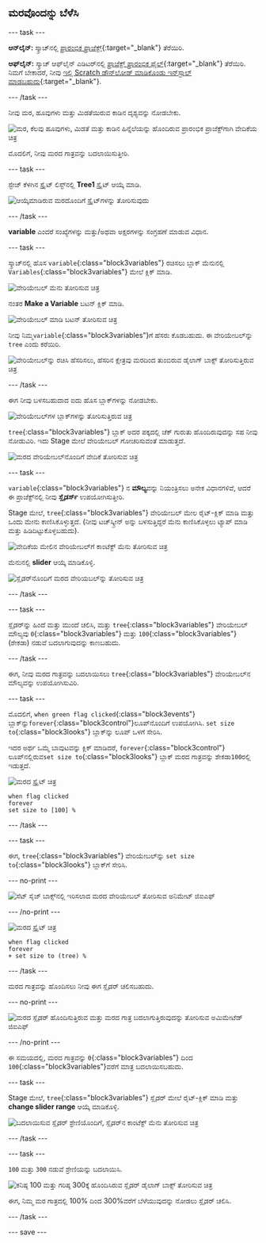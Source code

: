 ## ಮರವೊಂದನ್ನು ಬೆಳೆಸಿ

--- task ---

**ಆನ್‌ಲೈನ್:** ಸ್ಕ್ರಾಚ್‌ನಲ್ಲಿ [ಪ್ರಾರಂಭಿಕ ಪ್ರಾಜೆಕ್ಟ್](http://rpf.io/serene-scene-on){:target="_blank"} ತೆರೆಯಿರಿ.

**ಆಫ್‌ಲೈನ್:** ಸ್ಕ್ರಾಚ್‌ ಆಫ್‌ಲೈನ್‌ ಎಡಿಟರ್‌ನಲ್ಲಿ [ಪ್ರಾಜೆಕ್ಟ್‌ ಪ್ರಾರಂಭಿಕ ಫೈಲ್](http://rpf.io/p/en/serene-scene-go){:target="_blank"} ತೆರೆಯಿರಿ. ನಿಮಗೆ ಬೇಕಾದರೆ, ನೀವು [ಇಲ್ಲಿ Scratch ಡೌನ್‌ಲೋಡ್‌ ಮಾಡಿಕೊಂಡು ಇನ್‌ಸ್ಟಾಲ್‌ ಮಾಡಬಹುದು](https://scratch.mit.edu/download){:target="_blank"}.

--- /task ---

ನೀವು ಮರ, ಹೂವುಗಳು ಮತ್ತು ಮಿಡತೆಯಿರುವ ಕಾಡಿನ ದೃಶ್ಯವನ್ನು ನೋಡಬೇಕು.

![ಮರ, ಕೆಲವು ಹೂವುಗಳು, ಮಿಡತೆ ಮತ್ತು ಕಾಡಿನ ಹಿನ್ನೆಲೆಯನ್ನು ಹೊಂದಿರುವ ಪ್ರಾರಂಭಿಕ ಪ್ರಾಜೆಕ್ಟ್‌ಗಾಗಿ ವೇದಿಕೆಯ ಚಿತ್ರ](images/stage_1.png)

ಮೊದಲಿಗೆ, ನೀವು ಮರದ ಗಾತ್ರವನ್ನು ಬದಲಾಯಿಸುತ್ತೀರಿ.

--- task ---

ಸ್ಟೇಜ್‌ ಕೆಳಗಿನ ಸ್ಪ್ರೈಟ್‌ ಲಿಸ್ಟ್‌ನಲ್ಲಿ **Tree1** ಸ್ಪ್ರೈಟ್‌ ಆಯ್ಕೆ ಮಾಡಿ.

![ಆಯ್ಕೆಮಾಡಿರುವ ಮರದೊಂದಿಗೆ ಸ್ಪ್ರೈಟ್‌ಗಳನ್ನು ತೋರಿಸುವುದು](images/sprites.png)

--- /task ---

**variable** ಎಂದರೆ ಸಂಖ್ಯೆಗಳನ್ನು ಮತ್ತು/ಅಥವಾ ಅಕ್ಷರಗಳನ್ನು ಸಂಗ್ರಹಣೆ ಮಾಡುವ ವಿಧಾನ.

--- task ---

ಸ್ಕ್ರಾಚ್‌ನಲ್ಲಿ ಹೊಸ `variable`{:class="block3variables"} ರಚಿಸಲು ಬ್ಲಾಕ್‌ ಮೆನುನಲ್ಲಿ `Variables`{:class="block3variables"} ಮೇಲೆ ಕ್ಲಿಕ್‌ ಮಾಡಿ.

![ವೇರಿಯೇಬಲ್‌ ಮೆನು ತೋರಿಸುವ ಚಿತ್ರ](images/variable.png)

ನಂತರ **Make a Variable** ಬಟನ್‌ ಕ್ಲಿಕ್‌ ಮಾಡಿ.

![ವೇರಿಯೇಬಲ್‌ ಮಾಡಿ ಬಟನ್‌ ತೋರಿಸುವ ಚಿತ್ರ](images/make-a-variable.png)

ನೀವು ನಿಮ್ಮ`variable`{:class="block3variables"}ಗೆ ಹೆಸರು ಕೊಡಬಹುದು. ಈ ವೇರಿಯೇಬಲ್‌ನ್ನು `tree` ಎಂದು ಕರೆಯಿರಿ.

![ವೇರಿಯೇಬಲ್‌ನ್ನು ರಚಿಸಿ ಹೆಸರಿಸಲು, ಹೆಸರಿನ ಕ್ಷೇತ್ರವು ಮರದಿಂದ ತುಂಬಿರುವ ಡೈಲಾಗ್‌ ಬಾಕ್ಸ್‌ ತೋರಿಸುತ್ತಿರುವ ಚಿತ್ರ](images/name-variable.png)

--- /task ---

ಈಗ ನೀವು ಬಳಸಬಹುದಾದ ಐದು ಹೊಸ ಬ್ಲಾಕ್‌ಗಳನ್ನು ನೋಡಬೇಕು.

![ವೇರಿಯೇಬಲ್‌ಗಳ ಬ್ಲಾಕ್‌ಗಳನ್ನು ತೋರಿಸುತ್ತಿರುವ ಚಿತ್ರ](images/variable-blocks.png)

`tree`{:class="block3variables"} ಬ್ಲಾಕ್‌ ಅದರ ಪಕ್ಕದಲ್ಲಿ ಚೆಕ್‌ ಗುರುತು ಹೊಂದಿರುವುದನ್ನು ಸಹ ನೀವು ನೋಡುವಿರಿ. ಇದು Stage ಮೇಲೆ ವೇರಿಯೇಬಲ್ ಗೋಚರಿಸುವಂತೆ ಮಾಡುತ್ತದೆ.

![ಮರದ ವೇರಿಯೇಬಲ್‌ನೊಂದಿಗೆ ವೇದಿಕೆ ತೋರಿಸುವ ಚಿತ್ರ](images/stage_2.png)

--- task ---

`variable`{:class="block3variables"} ನ **ಮೌಲ್ಯ**ವನ್ನು ನಿಯಂತ್ರಿಸಲು ಅನೇಕ ವಿಧಾನಗಳಿವೆ, ಆದರೆ ಈ ಪ್ರಾಜೆಕ್ಟ್‌ನಲ್ಲಿ ನೀವು **ಸ್ಲೈಡರ್ಸ್** ಉಪಯೋಗಿಸುತ್ತೀರಿ.

Stage ಮೇಲೆ, `tree`{:class="block3variables"} ವೇರಿಯೇಬಲ್‌ ಮೇಲ ರೈಟ್-ಕ್ಲಿಕ್‌ ಮಾಡಿ ಮತ್ತು ಒಂದು ಮೇನು ಕಾಣಿಸಿಕೊಳ್ಳುತ್ತದೆ. (ನೀವು ಟಚ್‌ಸ್ಕ್ರೀನ್ ಅನ್ನು ಬಳಸುತ್ತಿದ್ದರೆ ಮೆನು ಕಾಣಿಸಿಕೊಳ್ಳಲು ಟ್ಯಾಪ್ ಮಾಡಿ ಮತ್ತು ಹಿಡಿದಿಟ್ಟುಕೊಳ್ಳಬಹುದು).

![ವೇದಿಕೆಯ ಮೇಲಿನ ವೇರಿಯೇಬಲ್‌ಗೆ ಕಾಂಟೆಕ್ಟ್ ಮೆನು ತೋರಿಸುವ ಚಿತ್ರ](images/variable-menu.png)

ಮೆನುನಲ್ಲಿ **slider** ಆಯ್ಕೆ ಮಾಡಿಕೊಳ್ಳಿ.

![ಸ್ಲೈಡರ್‌ನೊಂದಿಗೆ ಮರದ ವೇರಿಯಬಲ್‌ನ್ನು ತೋರಿಸುವ ಚಿತ್ರ](images/tree-slider.png)

--- /task ---

--- task ---

ಸ್ಲೈಡರ್‌ನ್ನು ಹಿಂದೆ ಮತ್ತು ಮುಂದೆ ಚಲಿಸಿ, ಮತ್ತು `tree`{:class="block3variables"} ವೇರಿಯೇಬಲ್‌ ಮೌಲ್ಯವು `0`{:class="block3variables"} ಮತ್ತು `100`{:class="block3variables"} (ಶೇಕಡಾ) ನಡುವೆ ಬದಲಾಗುವುದನ್ನು ಕಾಣಬಹುದು.

--- /task ---

ಈಗ, ನೀವು ಮರದ ಗಾತ್ರವನ್ನು ಬದಲಾಯಿಸಲು `tree`{:class="block3variables"} ವೇರಿಯೇಬಲ್‌ನ ಮೌಲ್ಯವನ್ನು ಉಪಯೋಗಿಸುವಿರಿ.

--- task ---

ಮೊದಲಿಗೆ, `when green flag clicked`{:class="block3events"} ಬ್ಲಾಕ್‌ನ್ನು`forever`{:class="block3control"}ಲೂಪ್‌ನೊಂದಿಗೆ ಉಪಯೋಗಿಸಿ. `set size to`{:class="block3looks"} ಬ್ಲಾಕ್‌ನ್ನು ಲೂಪ್‌ ಒಳಗೆ ಸೇರಿಸಿ.

ಇದರ ಅರ್ಥ ಒಮ್ಮೆ ಬಾವುಟವನ್ನು ಕ್ಲಿಕ್‌ ಮಾಡಿದರೆ, `forever`{:class="block3control"} ಲೂಪ್‌ನಲ್ಲಿರುವ`set size to`{:class="block3looks"} ಬ್ಲಾಕ್‌ ಮರದ ಗಾತ್ರವನ್ನು ಶೇಕಡಾ`100`ರಲ್ಲಿ ಇಡುತ್ತದೆ.

![ಮರದ ಸ್ಪ್ರೈಟ್‌ ಚಿತ್ರ](images/tree-sprite.png)

```blocks3
when flag clicked
forever
set size to [100] %
```

--- /task ---

--- task ---

ಈಗ, `tree`{:class="block3variables"} ವೇರಿಯೇಬಲ್‌ನ್ನು `set size to`{:class="block3looks"} ಬ್ಲಾಕ್‌ಗೆ ಸೇರಿಸಿ.

--- no-print ---

![ಸೆಟ್‌ ಸೈಜ್‌ ಬಾಕ್ಸ್‌ನಲ್ಲಿ ಇರಿಸಲಾದ ಮರದ ವೇರಿಯೇಬಲ್‌ ತೋರಿಸುವ ಅನಿಮೇಟ್‌ ಜಿಐಎಫ್](images/place-variable.gif)

--- /no-print ---

![ಮರದ ಸ್ಪ್ರೈಟ್ ಚಿತ್ರ](images/tree-sprite.png)

```blocks3
when flag clicked
forever
+ set size to (tree) %
```

--- /task ---

ಮರದ ಗಾತ್ರವನ್ನು ಹೊಂದಿಸಲು ನೀವು ಈಗ ಸ್ಲೈಡರ್‌ ಚಲಿಸಬಹುದು.

--- no-print ---

![ಮರದ ಸ್ಲೈಡರ್‌ ಹೊಂದಿಸುತ್ತಿರುವ ಮತ್ತು ಮರದ ಗಾತ್ರ ಬದಲಾಗುತ್ತಿರುವುದನ್ನು ತೋರಿಸುವ ಅಮಿಮೇಟೆಡ್‌ ಜಿಐಎಫ್](images/change-tree.gif)

--- /no-print ---

ಈ ಸಮಯದಲ್ಲಿ, ಮರದ ಗಾತ್ರವನ್ನು `0`{:class="block3variables"} ದಿಂದ `100`{:class="block3variables"}ವರೆಗೆ ಮಾತ್ರ ಬದಲಾಯಿಸಬಹುದು.

--- task ---

Stage ಮೇಲೆ, `tree`{:class="block3variables"} ಸ್ಲೈಡರ್‌ ಮೇಲೆ ರೈಟ್‌-ಕ್ಲಿಕ್‌ ಮಾಡಿ ಮತ್ತು **change slider range** ಆಯ್ಕೆ ಮಾಡಿಕೊಳ್ಳಿ.

![ಬದಲಾಯಿಸುವ ಸ್ಲೈಡರ್‌ ಶ್ರೇಣಿಯೊಂದಿಗೆ, ಸ್ಲೈಡರ್‌ನ ಕಾಂಟೆಕ್ಟ್‌ ಮೆನು ತೋರಿಸುವ ಚಿತ್ರ](images/slider-range.png)

--- /task ---

--- task ---

`100` ಮತ್ತು `300` ನಡುವೆ ಶ್ರೇಣಿಯನ್ನು ಬದಲಾಯಿಸಿ.

![ಕನಿಷ್ಠ 100 ಮತ್ತು ಗರಿಷ್ಠ 300ಕ್ಕೆ ಹೊಂದಿಸಿರುವ ಸ್ಲೈಡರ್‌ ಡೈಲಾಗ್‌ ಬಾಕ್ಸ್‌ ತೋರಿಸುವ ಚಿತ್ರ](images/adjusted-range.png)

ಈಗ, ನಿಮ್ಮ ಮರ ಗಾತ್ರದಲ್ಲಿ 100% ದಿಂದ 300%ವರೆಗೆ ಬೆಳೆಯುವುದನ್ನು ನೋಡಲು ಸ್ಲೈಡರ್‌ ಚಲಿಸಿ.

--- /task ---

--- save ---






